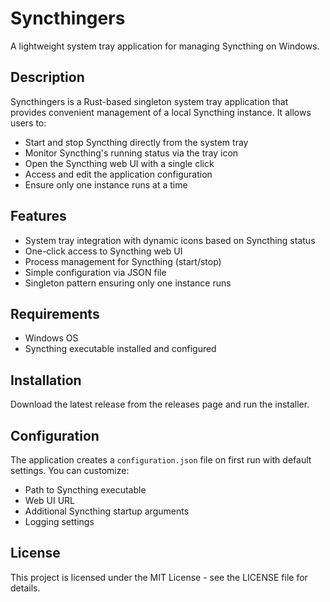 # Syncthingers

A lightweight system tray application for managing Syncthing on Windows.

## Description

Syncthingers is a Rust-based singleton system tray application that provides convenient management of a local Syncthing instance. It allows users to:

- Start and stop Syncthing directly from the system tray
- Monitor Syncthing's running status via the tray icon
- Open the Syncthing web UI with a single click
- Access and edit the application configuration
- Ensure only one instance runs at a time

## Features

- System tray integration with dynamic icons based on Syncthing status
- One-click access to Syncthing web UI
- Process management for Syncthing (start/stop)
- Simple configuration via JSON file
- Singleton pattern ensuring only one instance runs

## Requirements

- Windows OS
- Syncthing executable installed and configured

## Installation

Download the latest release from the releases page and run the installer.

## Configuration

The application creates a `configuration.json` file on first run with default settings. You can customize:

- Path to Syncthing executable
- Web UI URL
- Additional Syncthing startup arguments
- Logging settings

## License

This project is licensed under the MIT License - see the LICENSE file for details. 